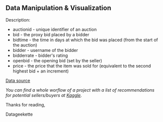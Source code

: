 ## Data Manipulation & Visualization

Description:
- auctionid  - unique identifier of an auction
- bid        - the proxy bid placed by a bidder
- bidtime    - the time in days at which the bid was placed (from the start of the auction)
- bidder     - username of the bidder
- bidderrate - bidder's rating
- openbid    - the opening bid (set by the seller)
- price      - the price that the item was sold for (equivalent to the second highest bid + an increment) 

[Data source](www.modelingonlineauctions.com/datasets)


*You can find a whole worflow of a project with a list of recommendations for potential sellers/buyers at [Kaggle](www.kaggle.com/elenapetrova/d/onlineauctions/online-auctions-dataset/data-manipulation-visualization-cartier-auctions/).*

Thanks for reading,

Datageekette

